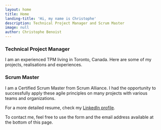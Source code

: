```yaml
---
layout: home
title: Home
landing-title: 'Hi, my name is Christophe'
description: Technical Project Manager and Scrum Master
image: null
author: Christophe Benoist
---
```

<h3>Technical Project Manager</h3>
<p>I am an experienced TPM living in Toronto, Canada. Here are some of my projects, realisations and experiences.</p>

<h3>Scrum Master</h3>
<p>I am a Certified Scrum Master from Scrum Alliance. I had the opportunity to successfully apply these agile principles on many projects with various teams and organizations.</p>

For a more detailed resume, check my <a href="https://www.linkedin.com/in/christophebenoist/" target="_blank">LinkedIn profile</a>.

To contact me, feel free to use the form and the email address available at the bottom of this page.